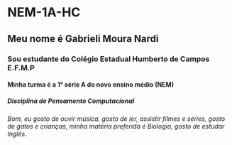 # NEM-1A-HC
## Meu nome é Gabrieli Moura Nardi
### Sou estudante do Colégio Estadual Humberto de Campos E.F.M.P
#### Minha turma é a 1° série A do novo ensino médio (NEM)
##### Disciplina de Pensamento Computacional 
###### Bom, eu gosto de ouvir música, gosto de ler, assistir filmes e séries, gosto de gatos e crianças, minha matéria preferida é Biologia, gosto de estudar Inglês.
